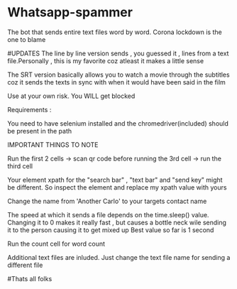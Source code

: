 # Whatsapp-spammer
The bot that sends entire text files word by word. Corona lockdown is the one to blame 

#UPDATES
The line by line version sends , you guessed it , lines from a text file.Personally , this is my favorite coz atleast it makes a little sense

The SRT version basically allows you to watch a movie through the subtitles coz it sends the texts in sync with when it would have been said in the film


Use at your own risk. You WILL get blocked


Requirements :

You need to have selenium installed and the chromedriver(included) should be present in the path

IMPORTANT THINGS TO NOTE 

Run the first 2 cells -> scan qr code before running the 3rd cell -> run the third cell

Your element xpath for the "search bar" , "text bar" and "send key" might be different. So inspect the element and replace my xpath value with yours 

Change the name from 'Another Carlo' to your targets contact name

The speed at which it sends a file depends on the time.sleep() value. Changing it to 0 makes it really fast , but causes a bottle neck wile sending it to the person causing it to get mixed up
Best value so far is 1 second

Run the count cell for word count

Additional text files are inluded. Just change the text file name for sending a different file

#Thats all folks
